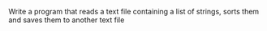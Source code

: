 Write a program that reads a text file containing a list of strings, sorts them and saves them to another text file
